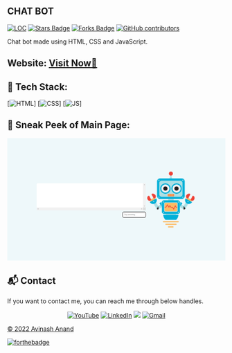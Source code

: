 ## CHAT BOT

<a href="https://github.com/A-anand4866/ChatBot"><img src="https://sloc.xyz/github/A-anand4866/ChatBot" alt="LOC"/></a>
<a href="https://github.com/A-anand4866/ChatBot"><img src="https://img.shields.io/github/stars/A-anand4866/ChatBot" alt="Stars Badge"/></a>
<a href="https://github.com/A-anand4866/ChatBot/network/members"><img src="https://img.shields.io/github/forks/A-anand4866/ChatBot" alt="Forks Badge"/></a>
<a href="https://github.com/A-anand4866/ChatBot/graphs/contributors"><img alt="GitHub contributors" src="https://img.shields.io/github/contributors/A-anand4866/ChatBot?color=2b9348"></a>

Chat bot made using HTML, CSS and JavaScript.

<h2> Website: 
<a href="https://a-anand4866.github.io/ChatBot/" target="_blank">Visit Now🚀</a>
</h2> 

## 📌 Tech Stack:
[![HTML](https://img.shields.io/badge/html5%20-%23E34F26.svg?&style=for-the-badge&logo=html5&logoColor=white)]
[![CSS](https://img.shields.io/badge/css3%20-%231572B6.svg?&style=for-the-badge&logo=css3&logoColor=white)]
[![JS](https://img.shields.io/badge/javascript%20-%23323330.svg?&style=for-the-badge&logo=javascript&logoColor=%23F7DF1E)]

## 📌 Sneak Peek of Main Page:
![mockup720](https://github.com/A-anand4866/ChatBot/blob/main/Screenshot%20(73).png)


<h2>📬 Contact</h2>

If you want to contact me, you can reach me through below handles.

<div align="center">

<a  href="https://www.youtube.com/channel/UCmqNIRWLzwhPCuZUYd5Oxeg" target="_blank"><img alt="YouTube" src="https://img.shields.io/badge/Youtube-%23FF0000.svg?style=for-the-badge&logo=YouTube&logoColor=white" /></a>
<a  href="https://www.linkedin.com/in/avinash-anand02/" target="_blank"><img alt="LinkedIn" src="https://img.shields.io/badge/linkedin%20-%230077B5.svg?&style=for-the-badge&logo=linkedin&logoColor=white" /></a>
<a href="https://twitter.com/Avinash52870643" target="_blank"><img src="https://img.shields.io/badge/twitter-%2300acee.svg?&style=for-the-badge&logo=twitter&logoColor=white&alt=twitter" /></a>
<a href="mailto:avinashmgr53@gmail.com"><img  alt="Gmail" src="https://img.shields.io/badge/Gmail-D14836?style=for-the-badge&logo=gmail&logoColor=white" />

</div>

© 2022 Avinash Anand


[![forthebadge](https://forthebadge.com/images/badges/built-with-love.svg)](https://forthebadge.com)
